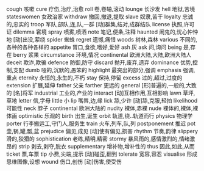cough 咳嗽
cure 疗伤,治疗,治愈
roll 卷,卷轴,滚动
lounge 长沙发
hell 地狱,苦境
stateswomen 女政治家
withdraw 撤回,撤退,提取
slave 奴隶,苦干
loyalty 忠诚的,忠实的
troop 军队,部队,连,队,一群 [动]群集,结对,成群结队
license 执照,许可证
dilemma 窘境
spray 喷雾,喷洒
note 笔记,便条,注释
haunted 闹鬼的,忧心忡忡地 [动]出没,萦绕
spider 蜘蛛
regret 遗憾,痛惜
woods 树林,森林
various 不同的,各种的各种各样的
appetite 胃口,食欲,嗜好,爱好
ash 灰
ask 问,询问
being 是,存在
berry 浆果
circumstance 环境,情况
continental 欧洲大陆,大陆,欧洲大陆人
deceit 欺诈,欺骗
defence 防御,防守
discard 抛开,废弃,遗弃
dominance 优势,控制,支配
dumb 哑的,沉默的,愚笨的
highlight 最突出的部分,强调
emphasis 强调,重点
eternity 永恒的,永生的,不朽
stay 保持,停留
excess 过的,超过,过度的
extension 扩展,延伸
father 父亲
farther 更远的
general [形]普遍的,一般的,大致的 [名]将军
industrial 工业的,产业的
interact [动]互相作用,互相影响
lawn 草坪,草地
letter 信,字母
little 小
lip 嘴唇,边,缘
lick 舔,少许 [动]舔,克服,轻拍
likelihood  可能性
neck  脖子
continental  欧洲大陆的
nudity  裸体,赤裸
nude  裸体的,裸体,裸体画
optimistic  乐观的
birth 出生,诞生
orbit  轨道,绕..轨道而行
physics  物理学
porter  行李搬运工,守门人,服务生
train  火车,列车,队,列
postponement  推迟
pot 壶,锅,罐,瓢,盆
prejudice  偏见,成见 [动]使有偏见,损害
rhythm  节奏,韵律
slippery  滑的,狡猾的
sophistication 老练,精明,精密
stormy  暴风雨的,感情激烈的,情绪激昂的
strip  剥去,剥夺,脱衣
supplementary  增补物,增补性的
thus  因此,如此,从而
ticket  票,车票
tip  小费,尖端,提示 [动]碰歪,翻到
tolerate  宽容,容忍
visualise  形成思维图像,设想
wound 伤口,创伤 [动]伤害,使受伤

